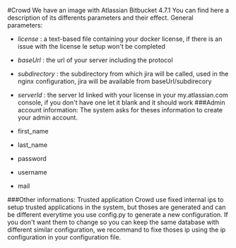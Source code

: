 #Crowd
We have an image with Atlassian Bitbucket 4.7.1
You can find here a description of its differents parameters and their effect.
General parameters:
* *license* : a text-based file containing your docker license, if there is an issue with the license le setup won't be completed
* *baseUrl* : the url of your server including the protocol
* *subdirectory* : the subdirectory from which jira will be called, used in the nginx configuration, jira will be available from baseUrl/subdirecory
* *serverId* : the server Id linked with your license in your my.atlassian.com console, if you don't have one let it blank and it should work
###Admin account information:
The system asks for theses information to create your admin account.

* first_name
* last_name
* password
* username
* mail


###Other informations: Trusted application
Crowd use fixed internal ips to setup trusted applications in the system, but thoses are generated and can be different everytime you use config.py to generate a new configuration. 
If you don't want them to change so you can keep the same database with different similar configuration, we recommand to fixe thoses ip using the ip configuration in your configuration file.